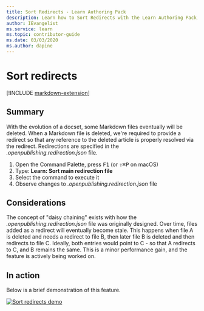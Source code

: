 ```yaml
---
title: Sort Redirects - Learn Authoring Pack
description: Learn how to Sort Redirects with the Learn Authoring Pack, Visual Studio Code extension.
author: IEvangelist
ms.service: learn
ms.topic: contributor-guide
ms.date: 03/03/2020
ms.author: dapine
---
```


# Sort redirects

[!INCLUDE [markdown-extension](includes/markdown-extension.md)]

## Summary

With the evolution of a docset, some Markdown files eventually will be deleted. When a Markdown file is deleted, we're required to provide a redirect so that any reference to the deleted article is properly resolved via the redirect. Redirections are specified in the *.openpublishing.redirection.json* file.

1. Open the Command Palette, press <kbd>F1</kbd> (or <kbd>⇧⌘P</kbd> on macOS)
1. Type: **Learn: Sort main redirection file**
1. Select the command to execute it
1. Observe changes to *.openpublishing.redirection.json* file

## Considerations

The concept of "daisy chaining" exists with how the *.openpublishing.redirection.json* file was originally designed. Over time, files added as a redirect will eventually become stale. This happens when file A is deleted and needs a redirect to file B, then later file B is deleted and then redirects to file C. Ideally, both entries would point to C - so that A redirects to C, and B remains the same. This is a minor performance gain, and the feature is actively being worked on.

## In action

Below is a brief demonstration of this feature.

[![Sort redirects demo](media/sort-redirect.gif)](media/sort-redirect.gif#lightbox)
